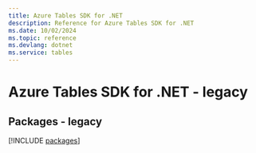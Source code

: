 ```yaml
---
title: Azure Tables SDK for .NET
description: Reference for Azure Tables SDK for .NET
ms.date: 10/02/2024
ms.topic: reference
ms.devlang: dotnet
ms.service: tables
---
```

# Azure Tables SDK for .NET - legacy
## Packages - legacy
[!INCLUDE [packages](tables-index.md)]